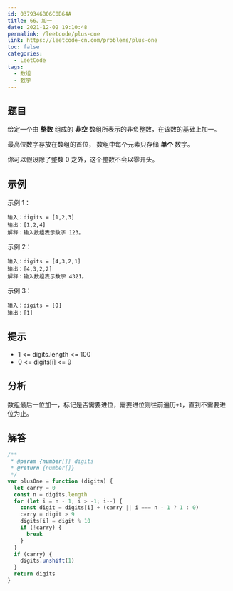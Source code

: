 ```yaml
---
id: 0379346B06C0B64A
title: 66、加一
date: 2021-12-02 19:10:48
permalink: /leetcode/plus-one
link: https://leetcode-cn.com/problems/plus-one
toc: false
categories:
  - LeetCode
tags:
  - 数组
  - 数学
---
```


<Level type='easy'/>

## 题目

给定一个由 **整数** 组成的 **非空** 数组所表示的非负整数，在该数的基础上加一。

最高位数字存放在数组的首位， 数组中每个元素只存储 **单个** 数字。

你可以假设除了整数 0 之外，这个整数不会以零开头。

## 示例

示例 1：

```text
输入：digits = [1,2,3]
输出：[1,2,4]
解释：输入数组表示数字 123。
```

示例 2：

```text
输入：digits = [4,3,2,1]
输出：[4,3,2,2]
解释：输入数组表示数字 4321。
```

示例 3：

```text
输入：digits = [0]
输出：[1]
```

## 提示

- 1 <= digits.length <= 100
- 0 <= digits[i] <= 9

## 分析

数组最后一位加一，标记是否需要进位，需要进位则往前遍历`+1`，直到不需要进位为止。

## 解答

```javascript
/**
 * @param {number[]} digits
 * @return {number[]}
 */
var plusOne = function (digits) {
  let carry = 0
  const n = digits.length
  for (let i = n - 1; i > -1; i--) {
    const digit = digits[i] + (carry || i === n - 1 ? 1 : 0)
    carry = digit > 9
    digits[i] = digit % 10
    if (!carry) {
      break
    }
  }
  if (carry) {
    digits.unshift(1)
  }
  return digits
}
```
